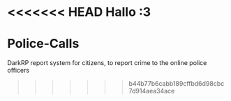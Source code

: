 <<<<<<< HEAD
Hallo :3
=======
# Police-Calls
DarkRP report system for citizens, to report crime to the online police officers
>>>>>>> b44b77b6cabb189cffbd6d98cbc7d914aea34ace

